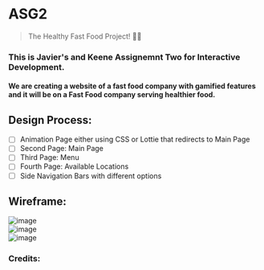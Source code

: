 # ASG2
> The Healthy Fast Food Project! 🌯🥗
### This is Javier's and Keene Assignemnt Two for Interactive Development.
#### We are creating a website of a fast food company with gamified features and it will be on a Fast Food company serving healthier food. 

## Design Process:
- [ ] Animation Page either using CSS or Lottie that redirects to Main Page
- [ ] Second Page: Main Page
- [ ] Third Page: Menu 
- [ ] Fourth Page: Available Locations
- [ ] Side Navigation Bars with different options

## Wireframe:
![image](https://user-images.githubusercontent.com/47713804/214832154-d84f2feb-360b-4e21-9d37-efff36b12cc0.png) <br>
![image](https://user-images.githubusercontent.com/47713804/214832202-5bd8974c-af65-4f42-bfef-277dfd19c3c6.png) <br>
![image](https://user-images.githubusercontent.com/47713804/214832229-7a2dbfd2-3d98-47ff-bdc7-8de975451584.png)

### Credits:
